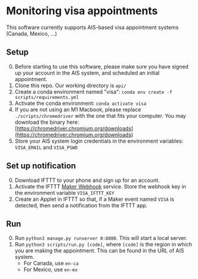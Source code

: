 # Monitoring visa appointments

This software currently supports AIS-based visa appointment systems (Canada, Mexico, ...)

## Setup

0. Before starting to use this software, please make sure you have signed up your account in the AIS system, and scheduled an initial appointment.
0. Clone this repo. Our working directory is `api/`
0. Create a conda environment named "visa": `conda env create -f scripts/requirements.yml`
0. Activate the conda environment: `conda activate visa`
0. If you are not using an M1 Macbook, please replace `./scripts/chromedriver` with the one that fits your computer. You may download the binary here: [https://chromedriver.chromium.org/downloads](https://chromedriver.chromium.org/downloads)
0. Store your AIS system login credentials in the environment variables: `VISA_EMAIL` and `VISA_PSWD`

## Set up notification

0. Download IFTTT to your phone and sign up for an account.
0. Activate the IFTTT [Maker Webhook](https://ifttt.com/maker_webhooks) service. Store the webhook key in the environment variable `VISA_IFTTT_KEY`
0. Create an Applet in IFTTT so that, if a Maker event named `VISA` is detected, then send a notification from the IFTTT app.

## Run

0. Run `python3 manage.py runserver 0:8800`. This will start a local server.
0. Run `python3 scripts/run.py [code]`, where `[code]` is the region in which you are making the appointment. This can be found in the URL of AIS system.
    * For Canada, use `en-ca`
    * For Mexico, use `en-mx`

